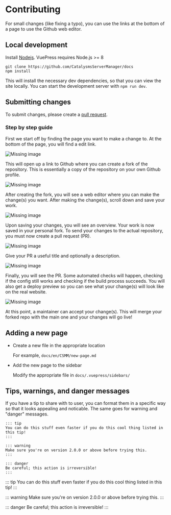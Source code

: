# Contributing

For small changes (like fixing a typo), you can use the links at the bottom of a page to use the Github web editor.

## Local development

Install [Nodejs](https://nodejs.org/en/). VuePress requires Node.js >= 8

```
git clone https://github.com/CatalysmsServerManager/docs
npm install
```

This will install the necessary dev dependencies, so that you can view the site locally. You can start the development server with `npm run dev`.

## Submitting changes

To submit changes, please create a [pull request](https://help.github.com/en/articles/about-pull-requests).

### Step by step guide

First we start off by finding the page you want to make a change to. At the bottom of the page, you will find a edit link.

![Missing image](/assets/images/contributing/pull-request-1.png)

This will open up a link to Github where you can create a fork of the repository. This is essentially a copy of the repository on your own Github profile.

![Missing image](/assets/images/contributing/pull-request-2.png)

After creating the fork, you will see a web editor where you can make the change(s) you want. After making the change(s), scroll down and save your work.

![Missing image](/assets/images/contributing/pull-request-3.png)

Upon saving your changes, you will see an overview. Your work is now saved in your personal fork. To send your changes to the actual repository, you must now create a pull request (PR).

![Missing image](/assets/images/contributing/pull-request-4.png)

Give your PR a useful title and optionally a description.

![Missing image](/assets/images/contributing/pull-request-5.png)

Finally, you will see the PR. Some automated checks will happen, checking if the config still works and checking if the build process succeeds. You will also get a deploy preview so you can see what your change(s) will look like on the real website.

![Missing image](/assets/images/contributing/pull-request-6.png)

At this point, a maintainer can accept your change(s). This will merge your forked repo with the main one and your changes will go live!

## Adding a new page

- Create a new file in the appropriate location

  For example, `docs/en/CSMM/new-page.md`

- Add the new page to the sidebar

  Modify the appropriate file in `docs/.vuepress/sidebars/`

## Tips, warnings, and danger messages

If you have a tip to share with to user, you can format them in a specific way so that it looks appealing and noticable. The same goes for warning and "danger" messages.

```
::: tip
You can do this stuff even faster if you do this cool thing listed in this tip!
:::

::: warning
Make sure you're on version 2.0.0 or above before trying this.
:::

::: danger
Be careful; this action is irreversible!
:::
```

::: tip
You can do this stuff even faster if you do this cool thing listed in this tip!
:::

::: warning
Make sure you're on version 2.0.0 or above before trying this.
:::

::: danger
Be careful; this action is irreversible!
:::
